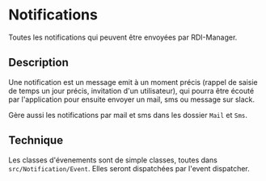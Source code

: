 # Notifications

Toutes les notifications qui peuvent être envoyées par RDI-Manager.

## Description

Une notification est un message emit à un moment précis
(rappel de saisie de temps un jour précis, invitation d'un utilisateur),
qui pourra être écouté par l'application pour ensuite envoyer un mail, sms ou message sur slack.

Gère aussi les notifications par mail et sms dans les dossier `Mail` et `Sms`.

## Technique

Les classes d'évenements sont de simple classes, toutes dans `src/Notification/Event`.
Elles seront dispatchées par l'event dispatcher.
